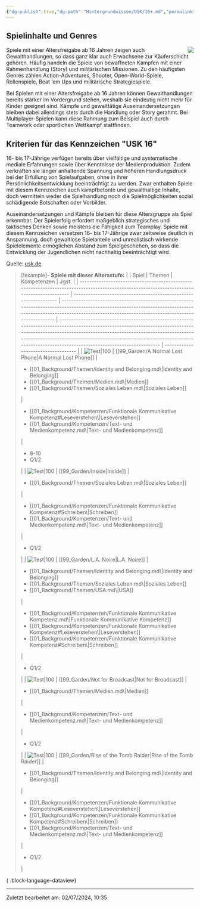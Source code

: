 ```yaml
---
{"dg-publish":true,"dg-path":"Hintergrundwissen/USK/16+.md","permalink":"/hintergrundwissen/usk/16/","title":"USK 16","noteIcon":"1"}
---
```


## Spielinhalte und Genres
<img src= "https://usk.de/wp-content/uploads/2019/06/usk16-300x300.png" style="float:right;padding-left:10px">
Spiele mit einer Altersfreigabe ab 16 Jahren zeigen auch Gewalthandlungen, so dass ganz klar auch Erwachsene zur Käuferschicht gehören. Häufig handeln die Spiele von bewaffneten Kämpfen mit einer Rahmenhandlung (Story) und militärischen Missionen. Zu den häufigsten Genres zählen Action-Adventures, Shooter, Open-World-Spiele, Rollenspiele, Beat ‘em Ups und militärische Strategiespiele.

Bei Spielen mit einer Altersfreigabe ab 16 Jahren können Gewalthandlungen bereits stärker im Vordergrund stehen, weshalb sie eindeutig nicht mehr für Kinder geeignet sind. Kämpfe und gewalttätige Auseinandersetzungen bleiben dabei allerdings stets durch die Handlung oder Story gerahmt. Bei Multiplayer-Spielen kann diese Rahmung zum Beispiel auch durch Teamwork oder sportlichen Wettkampf stattfinden.

## Kriterien für das Kennzeichen "USK 16"
16- bis 17-Jährige verfügen bereits über vielfältige und systematische mediale Erfahrungen sowie über Kenntnisse der Medienproduktion. Zudem verkraften sie länger anhaltende Spannung und höheren Handlungsdruck bei der Erfüllung von Spielaufgaben, ohne in ihrer Persönlichkeitsentwicklung beeinträchtigt zu werden. Zwar enthalten Spiele mit diesem Kennzeichen auch kampfbetonte und gewalthaltige Inhalte, doch vermitteln weder die Spielhandlung noch die Spielmöglichkeiten sozial schädigende Botschaften oder Vorbilder.

Auseinandersetzungen und Kämpfe bleiben für diese Altersgruppe als Spiel erkennbar. Der Spielerfolg erfordert maßgeblich strategisches und taktisches Denken sowie meistens die Fähigkeit zum Teamplay. Spiele mit diesem Kennzeichen versetzen 16- bis 17-Jährige zwar zeitweise deutlich in Anspannung, doch gewaltlose Spielanteile und unrealistisch wirkende Spielelemente ermöglichen Abstand zum Spielgeschehen, so dass die Entwicklung der Jugendlichen nicht nachhaltig beeinträchtigt wird.

Quelle: [usk.de](https://usk.de/alle-lexikonbegriffe/usk-ab-16-jahren/)

>[!example]- **Spiele mit dieser Altersstufe:**
> |                                                                                                                                             | Spiel                                                             | Themen                                                                                                                                                                                                                | Kompetenzen                                                                                                                                                                                                                                                                                                                                | Jgst.                               |
> | ------------------------------------------------------------------------------------------------------------------------------------------- | ----------------------------------------------------------------- | --------------------------------------------------------------------------------------------------------------------------------------------------------------------------------------------------------------------- | ------------------------------------------------------------------------------------------------------------------------------------------------------------------------------------------------------------------------------------------------------------------------------------------------------------------------------------------ | ----------------------------------- |
> | ![Test\|100](https://images.igdb.com/igdb/image/upload/t_cover_big/co2kfs.webp)                                                             | [[99_Garden/A Normal Lost Phone\|A Normal Lost Phone]]         | <ul><li>[[01_Background/Themen/Identity and Belonging.md\\|Identity and Belonging]]</li><li>[[01_Background/Themen/Medien.md\\|Medien]]</li><li>[[01_Background/Themen/Soziales Leben.md\\|Soziales Leben]]</li></ul> | <ul><li>[[01_Background/Kompetenzen/Funktionale Kommunikative Kompetenz#Leseverstehen\\|Leseverstehen]]</li><li>[[01_Background/Kompetenzen/Text- und Medienkompetenz.md\\|Text- und Medienkompetenz]]</li></ul>                                                                                                                        | <ul><li>8-10</li><li>Q1/2</li></ul> |
> | ![Test\|100](https://m.media-amazon.com/images/M/MV5BOTBmMTBkZWYtODNmYi00YmE1LTgwMWUtNjdhODAyNjYwYzdlXkEyXkFqcGdeQXVyMTA0MTM5NjI2._V1_.jpg) | [[99_Garden/Inside\|Inside]]                                   | <ul><li>[[01_Background/Themen/Soziales Leben.md\\|Soziales Leben]]</li></ul>                                                                                                                                         | <ul><li>[[01_Background/Kompetenzen/Funktionale Kommunikative Kompetenz#Schreiben\\|Schreiben]]</li><li>[[01_Background/Kompetenzen/Text- und Medienkompetenz.md\\|Text- und Medienkompetenz]]</li></ul>                                                                                                                                | <ul><li>Q1/2</li></ul>              |
> | ![Test\|100](https://media.rockstargames.com/rockstargames/img/global/news/upload/lanoire-outnow-keyart.png)                                | [[99_Garden/L.A. Noire\|L.A. Noire]]                           | <ul><li>[[01_Background/Themen/Identity and Belonging.md\\|Identity and Belonging]]</li><li>[[01_Background/Themen/Soziales Leben.md\\|Soziales Leben]]</li><li>[[01_Background/Themen/USA.md\\|USA]]</li></ul>       | <ul><li>[[01_Background/Kompetenzen/Funktionale Kommunikative Kompetenz.md\\|Funktionale Kommunikative Kompetenz]]</li><li>[[01_Background/Kompetenzen/Funktionale Kommunikative Kompetenz#Leseverstehen\\|Leseverstehen]]</li><li>[[01_Background/Kompetenzen/Funktionale Kommunikative Kompetenz#Schreiben\\|Schreiben]]</li></ul> | <ul><li>Q1/2</li></ul>              |
> | ![Test\|100](https://images.igdb.com/igdb/image/upload/t_cover_big/co5bcn.webp)                                                             | [[99_Garden/Not for Broadcast\|Not for Broadcast]]             | <ul><li>[[01_Background/Themen/Medien.md\\|Medien]]</li></ul>                                                                                                                                                         | <ul><li>[[01_Background/Kompetenzen/Text- und Medienkompetenz.md\\|Text- und Medienkompetenz]]</li></ul>                                                                                                                                                                                                                                   | <ul><li>Q1/2</li></ul>              |
> | ![Test\|100](https://assetsio.gnwcdn.com/co1rqa.jpg?width=1200&height=1200&fit=bounds&quality=70&format=jpg&auto=webp)                      | [[99_Garden/Rise of the Tomb Raider\|Rise of the Tomb Raider]] | <ul><li>[[01_Background/Themen/Identity and Belonging.md\\|Identity and Belonging]]</li></ul>                                                                                                                         | <ul><li>[[01_Background/Kompetenzen/Funktionale Kommunikative Kompetenz#Leseverstehen\\|Leseverstehen]]</li><li>[[01_Background/Kompetenzen/Funktionale Kommunikative Kompetenz#Schreiben\\|Schreiben]]</li><li>[[01_Background/Kompetenzen/Text- und Medienkompetenz.md\\|Text- und Medienkompetenz]]</li></ul>                     | <ul><li>Q1/2</li></ul>              |
> 
{ .block-language-dataview}

---
Zuletzt bearbeitet am: 02/07/2024, 10:35